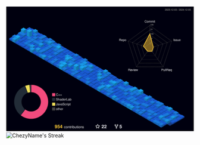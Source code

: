 <!-- ![Github Snake](https://github.com/ChezyName/ChezyName/blob/main/githubsnake.svg?raw=true) -->

![ChezyName's Stats](./profile-3d-contrib/profile-night-view.svg)
![ChezyName's Streak](https://github-readme-streak-stats.herokuapp.com/?user=ChezyName&theme=dark&hide_border=true)
